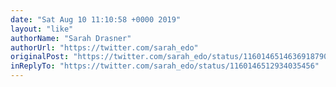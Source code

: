 ```yaml
---
date: "Sat Aug 10 11:10:58 +0000 2019"
layout: "like"
authorName: "Sarah Drasner"
authorUrl: "https://twitter.com/sarah_edo"
originalPost: "https://twitter.com/sarah_edo/status/1160146514636918790"
inReplyTo: "https://twitter.com/sarah_edo/status/1160146512934035456"
---
```


